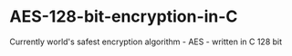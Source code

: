 # AES-128-bit-encryption-in-C
Currently world's safest encryption algorithm - AES - written in C 128 bit
